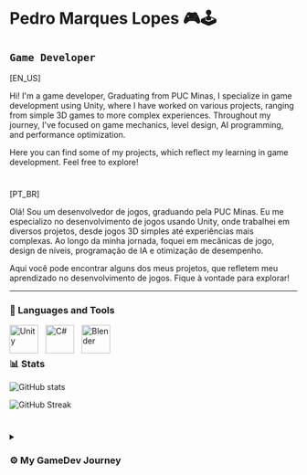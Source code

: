 # Pedro Marques Lopes 🎮🕹

**`Game Developer`**
---
[EN_US]

Hi! I'm a game developer, Graduating from PUC Minas, I specialize in game development using Unity, where I have worked on various projects, ranging from simple 3D games to more complex experiences. Throughout my journey, I've focused on game mechanics, level design, AI programming, and performance optimization.

Here you can find some of my projects, which reflect my learning in game development. Feel free to explore!
#
[PT_BR]

Olá! Sou um desenvolvedor de jogos, graduando pela PUC Minas. Eu me especializo no desenvolvimento de jogos usando Unity, onde trabalhei em diversos projetos, desde jogos 3D simples até experiências mais complexas. Ao longo da minha jornada, foquei em mecânicas de jogo, design de níveis, programação de IA e otimização de desempenho.

Aqui você pode encontrar alguns dos meus projetos, que refletem meu aprendizado no desenvolvimento de jogos. Fique à vontade para explorar!


---

### 🧰 Languages and Tools

<img align="left" alt="Unity" width="50px" style="padding-right:10px;" src="https://cdn.jsdelivr.net/gh/devicons/devicon@latest/icons/unity/unity-original.svg"/>
<img align="left" alt="C#" width="50px" style="padding-right:10px;" src="https://cdn.jsdelivr.net/gh/devicons/devicon@latest/icons/csharp/csharp-original.svg"/>
<img align="left" alt="Blender" width="50px" style="padding-right:10px;" src="https://cdn.jsdelivr.net/gh/devicons/devicon@latest/icons/blender/blender-original.svg"/>
<br />


#

### 📊 Stats

![GitHub stats](https://github-readme-stats.vercel.app/api?username=pmarqueslopes&show_icons=true&theme=tokyonight)

![GitHub Streak](https://streak-stats.demolab.com?user=pmarqueslopes&theme=tokyonight&border_radius=4.5)

#
<details>
 <summary><h3>⚙ My GameDev Journey</h3></summary>
  [EN_US]
 
 My journey in game development began during my studies at PUC Minas, where I gained a solid foundation in various areas of game creation, including game programming, 3D modeling, animation, rigging, level design, game testing, and texture painting. With this knowledge, I explored different game genres and styles.

Over time, I have produced several projects, including an arcade game, a simulator, and a simple RPG. Currently, I’m working on a multiplayer heist game, focusing on teamwork while having fun with friends

This journey has allowed me to continuously grow as a developer, honing both technical and creative skills to craft engaging and dynamic experiences.
#
[PT_BR]

Minha jornada no desenvolvimento de jogos começou durante meus estudos na PUC Minas, onde adquiri uma base sólida em várias áreas da criação de jogos, incluindo programação de jogos, modelagem 3D, animação, rigging, level design, testes em jogos e pintura de texturas. Com esse conhecimento, explorei diferentes gêneros e estilos de jogos.

Com o tempo, produzi vários projetos, incluindo um jogo arcade, um simulador e um RPG simples. Atualmente, estou trabalhando em um jogo multiplayer de heist, focado no trabalho em equipe e em se divertir com os amigos.

Essa jornada me permitiu crescer continuamente como desenvolvedor, aprimorando tanto as habilidades técnicas quanto criativas para criar experiências envolventes e dinâmicas.



